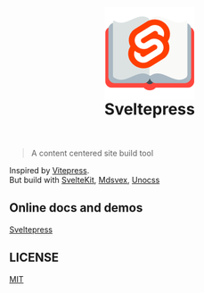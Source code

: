 <h1 align="center">
  <br>
 <img align="center" alt="Sveltepress" src="./packages/docs-site/static/sveltepress@2x.png" />
  <br>
  Sveltepress
  <br>
  <br>
</h1>

> A content centered site build tool

Inspired by [Vitepress](https://vitepress.vuejs.org/).   
But build with [SvelteKit](https://kit.svelte.dev/), [Mdsvex](https://mdsvex.com/), [Unocss](https://github.com/unocss/unocss)

## Online docs and demos

[Sveltepress](https://sveltepress.donsen.site/)

## LICENSE

[MIT](./LICENSE)
